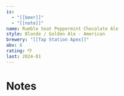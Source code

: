 ```yaml
---
is:
  - "[[beer]]"
  - "[[note]]"
name: Rumble Seat Peppermint Chocolate Ale
style: Blonde / Golden Ale - American
brewery: "[[Tap Station Apex]]"
abv: 6
rating: 👎
last: 2024-01
---
```

# Notes


